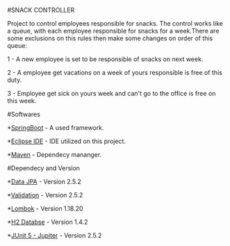 #SNACK CONTROLLER

Project to control employees responsible for snacks. The control works like a queue, with each employee responsible for snacks for a week.There are some exclusions on this rules then make some changes on order of this queue:

1 - A new employee is set to be responsible of snacks on next week.

2 - A employee get vacations on a week of yours responsible is free of this duty.

3 - Employee get sick on yours week and can't go to the office is free on this week.

#Softwares

*[SpringBoot](https://spring.io/projects/spring-boot) - A used framework.

*[Eclipse IDE](https://www.eclipse.org/downloads/) - IDE utilized on this project.

*[Maven](https://maven.apache.org/) - Dependecy mananger.

#Dependecy and Version

*[Data JPA](https://spring.io/projects/spring-data-jpa) - Version 2.5.2

*[Validation](https://mvnrepository.com/artifact/javax.validation/validation-api) - Version 2.5.2

*[Lombok](https://projectlombok.org/) - Version 1.18.20

*[H2 Databse](https://www.h2database.com/html/main.html) - Version 1.4.2

*[JUnit 5 - Jupiter](https://junit.org/junit5/) - Version 2.5.2